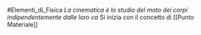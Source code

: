 #Elementi_di_Fisica 
*La cinematica è lo studio del moto dei corpi indipendentemente dalle loro ca*
Si inizia con il concetto di [[Punto Materiale]]
